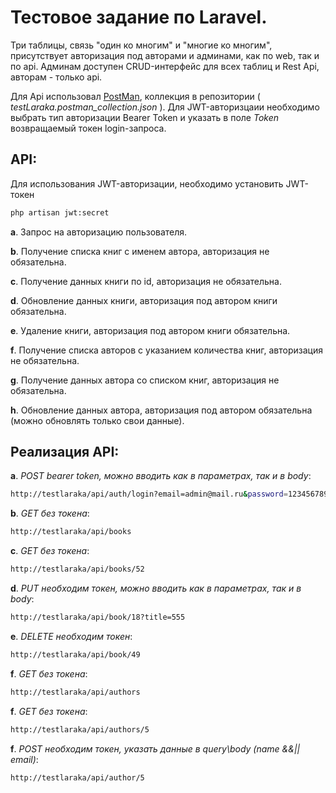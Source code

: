 # Тестовое задание по Laravel. 

Три таблицы, связь "один ко многим" и "многие ко многим", присутствует авторизация под авторами и админами, как по web, так и по api. Админам доступен CRUD-интерфейс для всех таблиц и Rest Api, авторам - только api.

Для Api использовал [PostMan](https://www.postman.com/), коллекция в репозитории ( *testLaraka.postman_collection.json* ). Для JWT-авторизцаии необходимо выбрать тип авторизации Bearer Token и указать в поле *Token* возвращаемый токен login-запроса. 
 
## API:

Для использования JWT-авторизации, необходимо установить JWT-токен 
```bash
php artisan jwt:secret
```


**a**.	Запрос на авторизацию пользователя.

**b**.	Получение списка книг с именем автора, авторизация не обязательна.

**c**.	Получение данных книги по id, авторизация не обязательна.

**d**.	Обновление данных книги, авторизация под автором книги обязательна.

**e**.	Удаление книги, авторизация под автором книги обязательна.

**f**.	Получение списка авторов с указанием количества книг, авторизация не обязательна.

**g**.	Получение данных автора со списком книг, авторизация не обязательна.

**h**.	Обновление данных автора, авторизация под  автором обязательна (можно обновлять только свои данные).

## Реализация API:



**a**. *POST bearer token, можно вводить как в параметрах, так и в body*:

```bash
http://testlaraka/api/auth/login?email=admin@mail.ru&password=123456789	
``` 

**b**. *GET без токена*:
```bash
http://testlaraka/api/books	
``` 

**c**. *GET без токена*:
```bash
http://testlaraka/api/books/52		
``` 

**d**. *PUT необходим токен, можно вводить как в параметрах, так и в body*:
```bash
http://testlaraka/api/book/18?title=555		
``` 

**e**. *DELETE необходим токен*:
```bash
http://testlaraka/api/book/49		
``` 

**f**. *GET без токена*:
```bash
http://testlaraka/api/authors		
``` 

**f**. *GET без токена*:
```bash
http://testlaraka/api/authors/5	
``` 

**f**. *POST необходим токен, указать данные в query\body (name &&|| email)*:
```bash
http://testlaraka/api/author/5
``` 
